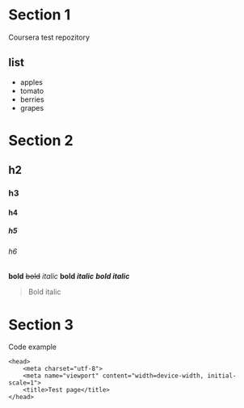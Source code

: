 # Section 1
Coursera test repozitory

## list
- apples
- tomato
- berries
- grapes

# Section 2
## h2
### h3
#### h4 
##### h5
###### h6

**bold** 
~~bold~~
*italic*
**bold _italic_**
***bold italic***
> Bold italic


# Section 3
Code example
```
<head>
	<meta charset="utf-8">
	<meta name="viewport" content="width=device-width, initial-scale=1">
	<title>Test page</title>
</head>
```
